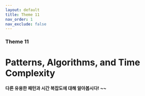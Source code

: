 ```yaml
---
layout: default
title: Theme 11
nav_order: 1
nav_exclude: false
---
```

### Theme 11
# Patterns, Algorithms, and Time Complexity
#### 다른 유용한 패턴과 시간 복잡도에 대해 알아봅시다! ~~
